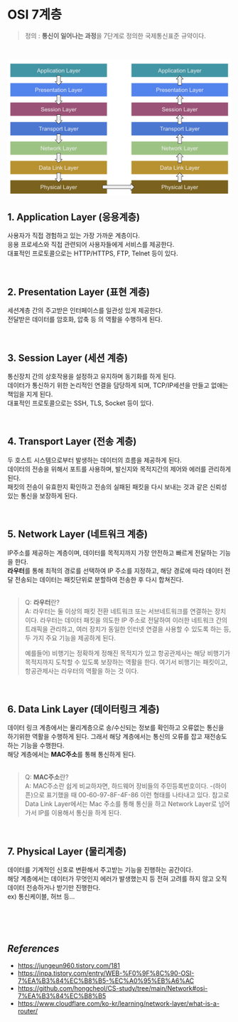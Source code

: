 # OSI 7계층

> 정의 : **통신이 일어나는 과정**을 7단계로 정의한 국제통신표준 규약이다.

<br/>

![OSI7계층](./image/OSI-7Layer.png)

## 1. Application Layer (응용계층)
사용자가 직접 경험하고 있는 가장 가까운 계층이다.<br/>
응용 프로세스와 직접 관련되어 사용자들에게 서비스를 제공한다.<br/>
대표적인 프로토콜으로는 HTTP/HTTPS, FTP, Telnet 등이 있다.  

<br/>

## 2. Presentation Layer (표현 계층)
세션계층 간의 주고받은 인터페이스를 일관성 있게 제공한다.<br/>
전달받은 데이터를 암호화, 압축 등 의 역활을 수행하게 된다.

<br/>

## 3. Session Layer (세션 계층)
통신장치 간의 상호작용을 설정하고 유지하며 동기화를 하게 된다.<br/>
데이터가 통신하기 위한 논리적인 연결을 담당하게 되며, TCP/IP세션을 만들고 없애는 책임을 지게 된다.<br/>
대표적인 프로토콜으로는 SSH, TLS, Socket 등이 있다.

<br/>

## 4. Transport Layer (전송 계층)
두 호스트 시스템으로부터 발생하는 데이터의 흐름을 제공하게 된다.<br/>
데이터의 전송을 위해서 포트를 사용하며, 발신지와 목적지간의 제어와 에러를 관리하게 된다.<br/>
패킷의 전송이 유효한지 확인하고 전송의 실패된 패킷을 다시 보내는 것과 같은 신뢰성 있는 통신을 보장하게 된다.

<br/>

## 5. Network Layer (네트워크 계층)
IP주소를 제공하는 계층이며, 데이터를 목적지까지 가장 안전하고 빠르게 전달하는 기능을 한다.<br/>
**라우터**를 통해 최적의 경로를 선택하여 IP 주소를 지정하고, 해당 경로에 따라 데이터 전달
전송되는 데이터는 패킷단위로 분할하여 전송한 후 다시 합쳐진다.
<br/>
<br/>
>  Q: **라우터**란?<br/>
>  A: 라우터는 둘 이상의 패킷 전환 네트워크 또는 서브네트워크를 연결하는 장치이다. 라우터는 데이터 패킷을 의도한 IP 주소로 전달하여 이러한 네트워크 간의 트래픽을 관리하고, 여러 장치가 동일한 인터넷 연결을 사용할 수 있도록 하는 등, 두 가지 주요 기능을 제공하게 된다.
>
> 예를들어) 비행기는 정확하게 정해진 목적지가 있고 항공관제사는 해당 비행기가 목적지까지 도착할 수 있도록 보장하는 역활을 한다. 여기서 비행기는 패킷이고, 항공관제사는 라우터의 역활을 하는 것 이다.


<br/>

## 6. Data Link Layer (데이터링크 계층)
데이터 링크 계층에서는 물리계층으로 송/수신되는 정보를 확인하고 오류없는 통신을 하기위한 역활을 수행하게 된다. 그래서 해당 계층에서는 통신의 오류를 잡고 재전송도 하는 기능을 수행한다. <br/>
해당 계층에서는 **MAC주소**를 통해 통신하게 된다.
<br/>
<br/>
>  Q: **MAC주소**란?<br/>
>  A: MAC주소란 쉽게 비교하자면, 하드웨어 장비들의 주민등록번호이다. -(하이픈)으로 표기했을 때 00-60-97-8F-4F-86 이런 형태를 나타내고 있다. 참고로 Data Link Layer에서는 Mac 주소를 통해 통신을 하고 Network Layer로 넘어가서 IP를 이용해서 통신을 하게 된다.

<br/>

## 7. Physical Layer (물리계층)
데이터를 기계적인 신호로 변환해서 주고받는 기능을 진행하는 공간이다.<br>
해당 계층에서는 데이터가 무엇인지 에러가 발생했는지 등 전혀 고려를 하지 않고 오직 데이터 전송하거나 받기만 진행한다.<br/>
ex) 통신케이블, 허브 등...

<br/>
<br/>
<br/>

## _References_
- https://jungeun960.tistory.com/181
- https://inpa.tistory.com/entry/WEB-%F0%9F%8C%90-OSI-7%EA%B3%84%EC%B8%B5-%EC%A0%95%EB%A6%AC
- https://github.com/hongcheol/CS-study/tree/main/Network#osi-7%EA%B3%84%EC%B8%B5
-  https://www.cloudflare.com/ko-kr/learning/network-layer/what-is-a-router/
